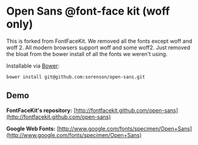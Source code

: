 # Open Sans @font-face kit (woff only)

This is forked from FontFaceKit.  We removed all the fonts except woff and woff 2.  All modern browsers support woff and some woff2.  Just removed the bloat from the bower install of all the fonts we weren't using.

Installable via [Bower](http://twitter.github.com/bower/):

```
bower install git@github.com:sorenson/open-sans.git
```

## Demo
__FontFaceKit's repository:__ [http://fontfacekit.github.com/open-sans](http://fontfacekit.github.com/open-sans)

__Google Web Fonts:__ [http://www.google.com/fonts/specimen/Open+Sans](http://www.google.com/fonts/specimen/Open+Sans)
